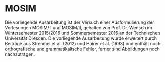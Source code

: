 # MOSIM
Die vorliegende Ausarbeitung ist der Versuch einer Ausformulierung der Vorlesungen MOSIM/
I und MOSIM/II, gehalten von Prof. Dr. Wensch im Wintersemester 2015/2016 und
Sommersemester 2016 an der Technischen Universität Dresden. Die vorliegende Ausarbeitung
wurde erweitert durch Beiträge aus Strehmel et al. (2012) und Hairer et al. (1993) und enthält
noch orthografische und grammatikalische Fehler, ferner sind Abbildungen noch nachzutragen.

